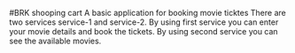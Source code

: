 #BRK shooping cart
A basic application for booking movie ticktes
There are two services service-1 and service-2.
By using first service you can enter your movie details and book the tickets.
By using second service you can see the available movies.
